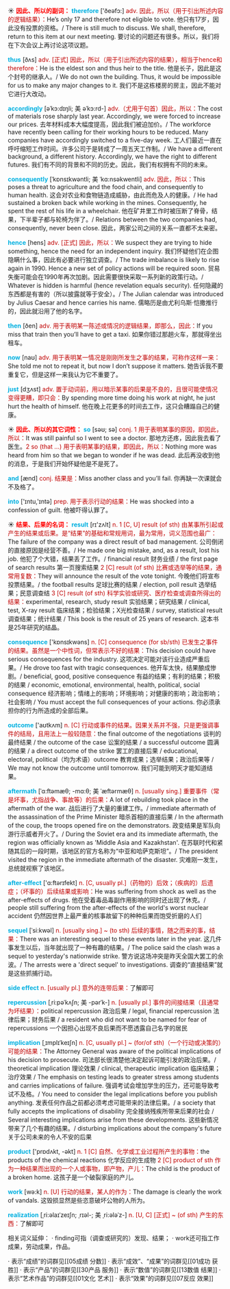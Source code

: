 ☀ <font color="red">**因此、所以的副词：**</font>
<font color="sky blue">**therefore**</font> ['ðeəfɔ:] 
<font color="#c00000">adv. 因此，所以（用于引出所述内容的逻辑结果）：</font>He’s only 17 and therefore not eligible to vote. 他只有17岁，因此没有投票的资格。/ There is still much to discuss. We shall, therefore, return to this item at our next meeting. 要讨论的问题还有很多。所以，我们将在下次会议上再讨论这项议题。

<font color="sky blue">**thus**</font> [ðʌs] 
<font color="#c00000">adv. [正式] 因此，所以（用于引出所述内容的结果），相当于hence和therefore：</font>He is the eldest son and thus heir to the title. 他是长子，因此是这个封号的继承人。/ We do not own the building. Thus, it would be impossible for us to make any major changes to it. 我们不是这栋楼房的房主，因此不能对它进行大改动。
           
<font color="sky blue">**accordingly**</font> [əˈkɔ:dɪŋli; 美 əˈkɔ:rd-]
<font color="#c00000">adv.（尤用于句首）因此，所以：</font>The cost of materials rose sharply last year. Accordingly, we were forced to increase our prices. 去年材料成本大幅度提高，因此我们被迫加价。/ The workforce have recently been calling for their working hours to be reduced. Many companies have accordingly switched to a five-day week. 工人们最近一直在呼吁缩短工作时间。许多公司于是转成了一周五天工作制。/ We have a different background, a different history. Accordingly, we have the right to different futures. 我们有不同的背景和不同的历史。因此，我们有权拥有不同的未来。
           
<font color="sky blue">**consequently**</font> [ˈkɒnsɪkwəntli; 美 ˈkɑ:nsəkwentli]
<font color="#c00000">adv. 因此，所以：</font>This poses a threat to agriculture and the food chain, and consequently to human health. 这会对农业和食物链造成威胁，由此而危及人的健康。/ He had sustained a broken back while working in the mines. Consequently, he spent the rest of his life in a wheelchair. 他在矿井里工作时被压断了脊骨，结果，下半辈子都与轮椅为伴了。/ Relations between the two companies had, consequently, never been close. 因此，两家公司之间的关系一直都不太亲密。
           
<font color="sky blue">**hence**</font> [hens]
<font color="#c00000">adv. [正式] 因此，所以：</font>We suspect they are trying to hide something, hence the need for an independent inquiry. 我们怀疑他们在企图隐瞒什么事，因此有必要进行独立调查。/ The trade imbalance is likely to rise again in 1990. Hence a new set of policy actions will be required soon. 贸易失衡可能会在1990年再次加剧。因此需要很快采取一系列新的政策行动。/ Whatever is hidden is harmful (hence revelation equals security). 任何隐藏的东西都是有害的（所以披露就等于安全）。/ The Julian calendar was introduced by Julius Caesar and hence carries his name. 儒略历是由尤利乌斯·恺撒推行的，因此就沿用了他的名字。

<font color="sky blue">**then**</font> [ðen] 
<font color="#c00000">adv. 用于表明某一陈述或情况的逻辑结果，即那么，因此：</font>If you miss that train then you’ll have to get a taxi. 如果你错过那趟火车，那就得坐出租车。

<font color="sky blue">**now**</font> [naʊ] 
<font color="#c00000">adv. 用于表明某一情况是刚刚所发生之事的结果，可称作这样一来：</font>She told me not to repeat it, but now I don’t suppose it matters. 她告诉我不要重复它，但是这样一来我认为它不重要了。

<font color="sky blue">**just**</font> [dӡʌst] 
<font color="#c00000">adv. 置于动词前，用以暗示某事的后果是不良的，且很可能使情况变得更糟，即只会：</font>By spending more time doing his work at night, he just hurt the health of himself. 他在晚上花更多的时间去工作，这只会糟蹋自己的健康。

☀ <font color="red">**因此、所以的其它词性：**</font>
<font color="sky blue">**so**</font> [səʊ; sə] 
<font color="#c00000">conj. 1 用于表明某事的原因，即因此，所以：</font>It was still painful so I went to see a doctor. 那地方还疼，因此我去看了医生。<font color="#c00000">2 so (that ...) 用于表明某事的结果，即因此，所以：</font>Nothing more was heard from him so that we began to wonder if he was dead. 此后再没收到他的消息，于是我们开始怀疑他是不是死了。

<font color="sky blue">**and**</font> [ænd] 
<font color="#c00000">conj. 结果是：</font>Miss another class and you’ll fail. 你再缺一次课就会不及格了。

<font color="sky blue">**into**</font> ['ɪntu,'ɪntə] 
<font color="#c00000">prep. 用于表示行动的结果：</font>He was shocked into a confession of guilt. 他被吓得认罪了。

☀ <font color="red">**结果、后果的名词：**</font>
<font color="sky blue">**result**</font> [rɪ'zʌlt] 
<font color="#c00000">n. 1 [C, U] result (of sth) 由某事所引起或产生的结果或后果。是“结果”的基础和常规用词，最为常用，词义范围也最广：</font>The failure of the company was a direct result of bad management. 公司倒闭的直接原因是经营不善。/ He made one big mistake, and, as a result, lost his job. 他犯了个大错，结果丢了工作。/ financial result 财务业绩 / the first page of search results 第一页搜索结果 <font color="#c00000">2 [C] result (of sth) 比赛或选举等的结果，通常用复数：</font>They will announce the result of the vote tonight. 今晚他们将宣布投票结果。/ the football results 足球比赛的结果 / election, poll result 选举结果；民意调查结 <font color="#c00000">3 [C] result (of sth) 科学实验或研究、医疗检查或调查所得出的结果：</font>experimental, research, study result 实验结果；研究结果 / clinical, test, X-ray result 临床结果；检验结果；X光检查结果 / survey, statistical result 调查结果；统计结果 / This book is the result of 25 years of research. 这本书是25年研究的结晶。

<font color="sky blue">**consequence**</font> ['kɒnsɪkwəns] 
<font color="#c00000">n. [C] consequence (for sb/sth) 已发生之事件的结果。虽然是一个中性词，但常表示不好的结果：</font>This decision could have serious consequences for the industry. 这项决定可能对该行业造成严重后果。/ He drove too fast with tragic consequences. 他开车太快，结果酿成惨剧。/ beneficial, good, positive consequence 有益的结果；有利的结果；积极的结果 / economic, emotional, environmental, health, political, social consequence 经济影响；情绪上的影响；环境影响；对健康的影响；政治影响；社会影响 / You must accept the full consequences of your actions. 你必须承担你的行为所造成的全部后果。

<font color="sky blue">**outcome**</font> ['aʊtkʌm] 
<font color="#c00000">n. [C] 行动或事件的结果。因果关系并不强，只是更强调事件的结局，且用法上一般较随意：</font>the final outcome of the negotiations 谈判的最终结果 / the outcome of the case 讼案的结果 / a successful outcome 圆满的结果 / a direct outcome of the strike 罢工的直接后果 / educational, electoral, political（均为术语）outcome 教育成果；选举结果；政治后果等 / We may not know the outcome until tomorrow. 我们可能到明天才能知道结果。
           
<font color="sky blue">**aftermath**</font> [ˈɑ:ftəmæθ; -mɑ:θ; 美 ˈæftərmæθ]
<font color="#c00000">n. [usually sing.] 重要事件（常是坏事，尤指战争、事故等）的后果：</font>A lot of rebuilding took place in the aftermath of the war. 战后进行了大量的重建工作。/ immediate aftermath of the assassination of the Prime Minister 暗杀首相的直接后果 / In the aftermath of the coup, the troops opened fire on the demonstrators. 政变结果是军队向游行示威者开火了。/ During the Soviet era and its immediate aftermath, the region was officially known as 'Middle Asia and Kazakhstan'. 在苏联时代和紧随其后的一段时期，该地区的官方名称为“中亚和哈萨克斯坦”。/ The president visited the region in the immediate aftermath of the disaster. 灾难刚一发生，总统就视察了该地区。
           
<font color="sky blue">**after-effect**</font> ['ɑ:ftərɪfekt]
<font color="#c00000">n. [C, usually pl.]（药物的）后效；（疾病的）后遗症；（坏事的）后续结果或影响：</font>He was suffering from shock as well as the after-effects of drugs. 他在受着毒品毒副作用影响的同时还出现了休克。/ people still suffering from the after-effects of the world's worst nuclear accident 仍然因世界上最严重的核事故留下的种种后果而饱受折磨的人们
                      
<font color="sky blue">**sequel**</font> [ˈsi:kwəl]
<font color="#c00000">n. [usually sing.] ~ (to sth) 后续的事情，随之而来的事，结果：</font>There was an interesting sequel to these events later in the year. 这几件事发生以后，当年就出现了一种有趣的结果。/ The police said the clash was a sequel to yesterday's nationwide strike. 警方说这场冲突是昨天全国大罢工的余波。/ The arrests were a 'direct sequel' to investigations. 调查的“直接结果”就是这些抓捕行动。
           
<font color="sky blue">**side effect**</font>
<font color="#c00000">n. [usually pl.] 意外的连带后果：</font>了解即可
 
<font color="sky blue">**repercussion**</font> [ˌri:pəˈkʌʃn; 美 -pərˈk-]
<font color="#c00000">n. [usually pl.] 事件的间接结果（且通常为坏结果）：</font>political repercussion 政治后果 / legal, financial repercussion 法律后果；财务后果 / a resident who did not want to be named for fear of repercussions 一个因担心出现不良后果而不愿透露自己名字的居民
           
<font color="sky blue">**implication**</font> [ˌɪmplɪˈkeɪʃn]
<font color="#c00000">n. [C, usually pl.] ~ (for/of sth)（一个行动或决策的）可能的结果：</font>The Attorney General was aware of the political implications of his decision to prosecute. 司法部长很清楚他决定起诉可能引发的政治后果。/ theoretical implication 理论效果 / clinical, therapeutic implication 临床结果；治疗效果 / The emphasis on testing leads to greater stress among students and carries implications of failure. 强调考试会增加学生的压力，还可能导致考试不及格。/ You need to consider the legal implications before you publish anything. 发表任何作品之前都必须考虑可能带来的法律后果。/ a society that fully accepts the implications of disability 完全接纳残疾所带来后果的社会 / Several interesting implications arise from these developments. 这些新情况带来了几个有趣的结果。/ disturbing implications about the company's future 关于公司未来的令人不安的后果

<font color="sky blue">**product**</font> ['prɒdʌkt, -əkt] 
<font color="#c00000">n. 1 [C] 自然、化学或工业过程所产生的事物：</font>the products of the chemical reactions 化学反应的生成物 <font color="#c00000">2 [C] product of sth 作为一种结果而出现的一个人或事物，即产物，产儿：</font>The child is the product of a broken home. 这孩子是一个破裂家庭的产儿。

<font color="sky blue">**work**</font> [wə:k] 
<font color="#c00000">n. [U] 行动的结果，某人的作为：</font>The damage is clearly the work of vandals. 这毁损显然是些恣意破坏公物的人所为。

<font color="sky blue">**realization**</font> [ˌri:əlaɪˈzeɪʃn; ˌrɪəl-; 美 ˌri:ələˈz-]
<font color="#c00000">n. [U, C] [正式] ~ (of sth) 产生的东西：</font>了解即可

相关词义延伸：
· finding可指（调查或研究的）发现、结果；
· work还可指工作成果，劳动成果，作品。

· 表示“成绩”的词群见[[05成绩 分数]]
· 表示“成效”、“成果”的词群见[[01成功 获胜]]
· 表示“产品”的词群见[[30产品 服务]]
· 表示“数值”的词群见[[13数值 结果]]
· 表示“艺术作品”的词群见[[01文化 艺术]]
· 表示“效果”的词群见[[07反应 效果]]
